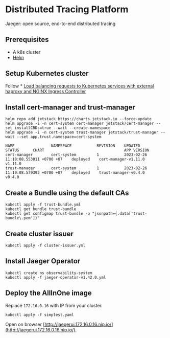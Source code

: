 # Distributed Tracing Platform
Jaeger: open source, end-to-end distributed tracing

## Prerequisites
* A k8s cluster
* [Helm](https://helm.sh/)

## Setup Kubernetes cluster
Follow * [Load balancing requests to Kubernetes services with external haproxy and NGINX Ingress Controller](../load-balancing-services)

## Install cert-manager and trust-manager
```shell
helm repo add jetstack https://charts.jetstack.io --force-update
helm upgrade -i -n cert-system cert-manager jetstack/cert-manager --set installCRDs=true --wait --create-namespace
helm upgrade -i -n cert-system trust-manager jetstack/trust-manager --wait --set app.trust.namespace=cert-system
```

```shell
NAME              	NAMESPACE         	REVISION	UPDATED                             	STATUS  	CHART                                	APP VERSION
cert-manager      	cert-system       	1       	2023-02-26 11:18:08.553011 +0700 +07	deployed	cert-manager-v1.11.0                 	v1.11.0
trust-manager     	cert-system       	1       	2023-02-26 11:19:08.579392 +0700 +07	deployed	trust-manager-v0.4.0                 	v0.4.0
```

## Create a Bundle using the default CAs
```shell
kubectl apply -f trust-bundle.yml
kubectl get bundle trust-bundle
kubectl get configmap trust-bundle -o "jsonpath={.data['trust-bundle\.pem']}"
```

## Create cluster issuer
```shell
kubectl apply -f cluster-issuer.yml
```

## Install Jaeger Operator
```shell
kubectl create ns observability-system
kubectl apply -f jaeger-operator-v1.42.0.yml
```

## Deploy the AllInOne image
Replace `172.16.0.16` with IP from your cluster.
```shell
kubectl apply -f simplest.yaml
```

Open on browser [http://jaegerui.172.16.0.16.nip.io/](http://jaegerui.172.16.0.16.nip.io/).
